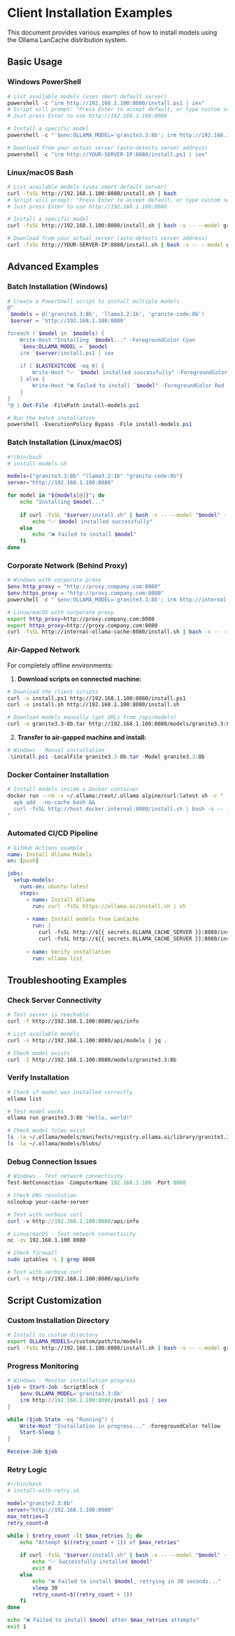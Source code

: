 # Client Installation Examples

This document provides various examples of how to install models using the Ollama LanCache distribution system.

## Basic Usage

### Windows PowerShell

```powershell
# List available models (uses smart default server)
powershell -c "irm http://192.168.1.100:8080/install.ps1 | iex"
# Script will prompt: "Press Enter to accept default, or type custom server address"
# Just press Enter to use http://192.168.1.100:8080

# Install a specific model
powershell -c "`$env:OLLAMA_MODEL='granite3.3:8b'; irm http://192.168.1.100:8080/install.ps1 | iex"

# Download from your actual server (auto-detects server address)
powershell -c "irm http://YOUR-SERVER-IP:8080/install.ps1 | iex"
```

### Linux/macOS Bash

```bash
# List available models (uses smart default server)
curl -fsSL http://192.168.1.100:8080/install.sh | bash
# Script will prompt: "Press Enter to accept default, or type custom server address"
# Just press Enter to use http://192.168.1.100:8080

# Install a specific model
curl -fsSL http://192.168.1.100:8080/install.sh | bash -s -- --model granite3.3:8b

# Download from your actual server (auto-detects server address)
curl -fsSL http://YOUR-SERVER-IP:8080/install.sh | bash -s -- --model granite3.3:8b
```

## Advanced Examples

### Batch Installation (Windows)

```powershell
# Create a PowerShell script to install multiple models
@"
`$models = @('granite3.3:8b', 'llama3.2:1b', 'granite-code:8b')
`$server = 'http://192.168.1.100:8080'

foreach (`$model in `$models) {
    Write-Host "Installing `$model..." -ForegroundColor Cyan
    `$env:OLLAMA_MODEL = `$model
    irm `$server/install.ps1 | iex
    
    if (`$LASTEXITCODE -eq 0) {
        Write-Host "✅ `$model installed successfully" -ForegroundColor Green
    } else {
        Write-Host "❌ Failed to install `$model" -ForegroundColor Red
    }
}
"@ | Out-File -FilePath install-models.ps1

# Run the batch installation
powershell -ExecutionPolicy Bypass -File install-models.ps1
```

### Batch Installation (Linux/macOS)

```bash
#!/bin/bash
# install-models.sh

models=("granite3.3:8b" "llama3.2:1b" "granite-code:8b")
server="http://192.168.1.100:8080"

for model in "${models[@]}"; do
    echo "Installing $model..."
    
    if curl -fsSL "$server/install.sh" | bash -s -- --model "$model" --server "$server"; then
        echo "✅ $model installed successfully"
    else
        echo "❌ Failed to install $model"
    fi
done
```

### Corporate Network (Behind Proxy)

```powershell
# Windows with corporate proxy
$env:http_proxy = "http://proxy.company.com:8080"
$env:https_proxy = "http://proxy.company.com:8080"
powershell -c "`$env:OLLAMA_MODEL='granite3.3:8b'; irm http://internal-ollama-cache:8080/install.ps1 | iex"
```

```bash
# Linux/macOS with corporate proxy
export http_proxy=http://proxy.company.com:8080
export https_proxy=http://proxy.company.com:8080
curl -fsSL http://internal-ollama-cache:8080/install.sh | bash -s -- --model granite3.3:8b
```

### Air-Gapped Network

For completely offline environments:

1. **Download scripts on connected machine:**
```bash
# Download the client scripts
curl -o install.ps1 http://192.168.1.100:8080/install.ps1
curl -o install.sh http://192.168.1.100:8080/install.sh

# Download models manually (get URLs from /api/models)
curl -o granite3.3-8b.tar http://192.168.1.100:8080/models/granite3.3:8b
```

2. **Transfer to air-gapped machine and install:**
```powershell
# Windows - Manual installation
.\install.ps1 -LocalFile granite3.3-8b.tar -Model granite3.3:8b
```

### Docker Container Installation

```bash
# Install models inside a Docker container
docker run --rm -v ~/.ollama:/root/.ollama alpine/curl:latest sh -c "
  apk add --no-cache bash &&
  curl -fsSL http://host.docker.internal:8080/install.sh | bash -s -- --model granite3.3:8b --server http://host.docker.internal:8080
"
```

### Automated CI/CD Pipeline

```yaml
# GitHub Actions example
name: Install Ollama Models
on: [push]

jobs:
  setup-models:
    runs-on: ubuntu-latest
    steps:
      - name: Install Ollama
        run: curl -fsSL https://ollama.ai/install.sh | sh
        
      - name: Install models from LanCache
        run: |
          curl -fsSL http://${{ secrets.OLLAMA_CACHE_SERVER }}:8080/install.sh | bash -s -- --model granite3.3:8b
          curl -fsSL http://${{ secrets.OLLAMA_CACHE_SERVER }}:8080/install.sh | bash -s -- --model llama3.2:1b
          
      - name: Verify installation
        run: ollama list
```

## Troubleshooting Examples

### Check Server Connectivity

```bash
# Test server is reachable
curl -f http://192.168.1.100:8080/api/info

# List available models
curl -s http://192.168.1.100:8080/api/models | jq .

# Check model exists
curl -I http://192.168.1.100:8080/models/granite3.3:8b
```

### Verify Installation

```bash
# Check if model was installed correctly
ollama list

# Test model works
ollama run granite3.3:8b "Hello, world!"

# Check model files exist
ls -la ~/.ollama/models/manifests/registry.ollama.ai/library/granite3.3/8b
ls -la ~/.ollama/models/blobs/
```

### Debug Connection Issues

```powershell
# Windows - Test network connectivity
Test-NetConnection -ComputerName 192.168.1.100 -Port 8080

# Check DNS resolution
nslookup your-cache-server

# Test with verbose curl
curl -v http://192.168.1.100:8080/api/info
```

```bash
# Linux/macOS - Test network connectivity
nc -zv 192.168.1.100 8080

# Check firewall
sudo iptables -L | grep 8080

# Test with verbose curl
curl -v http://192.168.1.100:8080/api/info
```

## Script Customization

### Custom Installation Directory

```bash
# Install to custom directory
export OLLAMA_MODELS=/custom/path/to/models
curl -fsSL http://192.168.1.100:8080/install.sh | bash -s -- --model granite3.3:8b
```

### Progress Monitoring

```powershell
# Windows - Monitor installation progress
$job = Start-Job -ScriptBlock {
    $env:OLLAMA_MODEL='granite3.3:8b'
    irm http://192.168.1.100:8080/install.ps1 | iex
}

while ($job.State -eq "Running") {
    Write-Host "Installation in progress..." -ForegroundColor Yellow
    Start-Sleep 5
}

Receive-Job $job
```

### Retry Logic

```bash
#!/bin/bash
# install-with-retry.sh

model="granite3.3:8b"
server="http://192.168.1.100:8080"
max_retries=3
retry_count=0

while [ $retry_count -lt $max_retries ]; do
    echo "Attempt $((retry_count + 1)) of $max_retries"
    
    if curl -fsSL "$server/install.sh" | bash -s -- --model "$model" --server "$server"; then
        echo "✅ Successfully installed $model"
        exit 0
    else
        echo "❌ Failed to install $model, retrying in 30 seconds..."
        sleep 30
        retry_count=$((retry_count + 1))
    fi
done

echo "❌ Failed to install $model after $max_retries attempts"
exit 1
```
